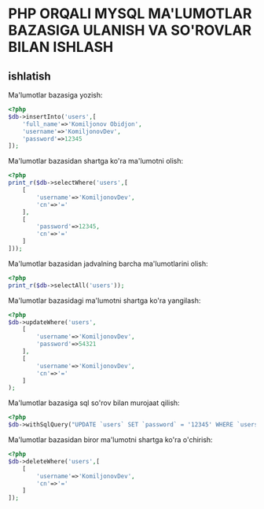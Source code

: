 # PHP ORQALI MYSQL MA'LUMOTLAR BAZASIGA ULANISH VA SO'ROVLAR BILAN ISHLASH
## ishlatish
Ma'lumotlar bazasiga yozish:

```php
<?php
$db->insertInto('users',[
	'full_name'=>'Komiljonov Obidjon',
	'username'=>'KomiljonovDev',
	'password'=>12345
]);

```
Ma'lumotlar bazasidan shartga ko'ra ma'lumotni olish:

```php
<?php
print_r($db->selectWhere('users',[
	[
		'username'=>'KomiljonovDev',
		'cn'=>'='
	],
	[
		'password'=>12345,
		'cn'=>'='
	]
]));

```
Ma'lumotlar bazasidan jadvalning barcha ma'lumotlarini olish:

```php
<?php
print_r($db->selectAll('users'));

```
Ma'lumotlar bazasidagi ma'lumotni shartga ko'ra yangilash:

```php
<?php
$db->updateWhere('users',
	[
		'username'=>'KomiljonovDev',
		'password'=>54321
	],
	[
		'username'=>'KomiljonovDev',
		'cn'=>'='
	]
);

```
Ma'lumotlar bazasiga sql so'rov bilan murojaat qilish:

```php
<?php
$db->withSqlQuery("UPDATE `users` SET `password` = '12345' WHERE `users`.`id` = 1;");

```
Ma'lumotlar bazasidan biror ma'lumotni shartga ko'ra o'chirish:

```php
<?php
$db->deleteWhere('users',[
	[
		'username'=>'KomiljonovDev',
		'cn'=>'='
	]
]);

```
